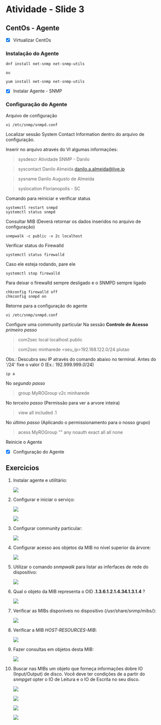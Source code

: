 # **Atividade - Slide 3**

## CentOs - Agente
- [x] Virtualizar CentOs

### Instalação do Agente 

    dnf install net-snmp net-snmp-utils 
    
    ou 
    
    yum install net-snmp net-snmp-utils
    
- [x] Instalar Agente - SNMP

### Configuração do Agente

Arquivo de configuração

    vi /etc/snmp/snmpd.conf

Localizar sessão System Contact Information dentro do arquivo de configuração.

Inserir no arquivo através do VI algumas informações:

> sysdescr Atividade SNMP - Danilo

> syscontact Danilo Almeida <danilo.a.almeida@live.jp>

> sysname Danilo Augusto de Almeida

> syslocation Florianopolis - SC

Comando para reiniciar e verificar status

    systemctl restart snmpd
    systemctl status snmpd

Consultar MIB (Deverá retornar os dados inseridos no arquivo de configuração)
    
    snmpwalk -c public -v 2c localhost
    
Verificar status do Firewalld

    systemctl status firewalld
  
Caso ele esteja rodando, pare ele

    systemctl stop firewalld
    
Para deixar o firewalld sempre desligado e o SNMPD sempre ligado
    
    chkconfig firewalld off
    chkconfig snmpd on
    
Retorne para a configuração do agente

    vi /etc/snmp/snmpd.conf
    
Configure uma community particular
Na sessão **Controle de Acesso** *primeiro passo*

> com2sec   local   localhost   public

> com2sec   minharede   <seu_ip>192.168.122.0/24    plutao

Obs.: Descubra seu IP através do comando abaixo no terminal. Antes do '/24' fixe o valor 0 (Ex.: 192.999.999.*0*/24)
    
    ip a

No *segundo passo*

> group MyROGroup   v2c minharede

No *terceiro passo* (Permissão para ver a arvore inteira)

> view  all included    .1

No *último passo* (Aplicando o permissionamento para o nosso grupo)

> acess MyROGroup   ""  any noauth  exact   all all none

Reinicie o Agente

- [x] Configuração do Agente

## Exercicios

1. Instalar agente e utilitário:
    
    ![](../../gerencia-de-redes-atividades/atividade-1/img/001.1.png)

2. Configurar e iniciar o serviço:

    ![](../../gerencia-de-redes-atividades/atividade-1/img/002.1.png)
    
    ![](../../gerencia-de-redes-atividades/atividade-1/img/002.2.png)
    
3. Configurar community particular:

    ![](../../gerencia-de-redes-atividades/atividade-1/img/003.1.png)

4. Configurar acesso aos objetos da MIB no nível superior da árvore:

    ![](../../gerencia-de-redes-atividades/atividade-1/img/004.1.png)

5. Utilizar o comando *snmpwalk* para listar as inferfaces de rede do dispositivo:

    ![](../../gerencia-de-redes-atividades/atividade-1/img/005.1.png)
    
6. Qual o objeto da MIB representa o OID **.1.3.6.1.2.1.4.34.1.3.1.4** ?

    ![](../../gerencia-de-redes-atividades/atividade-1/img/006.1.png)

7. Verificar as MIBs disponíveis no dispositivo (/usr/share/snmp/mibs/):

    ![](../../gerencia-de-redes-atividades/atividade-1/img/007.1.png)

8. Verificar a MIB *HOST-RESOURCES-MIB*:

    ![](../../gerencia-de-redes-atividades/atividade-1/img/008.1.png)

9. Fazer consultas em objetos desta MIB:

    ![](../../gerencia-de-redes-atividades/atividade-1/img/009.1.png)

10. Buscar nas MIBs um objeto que forneça informações dobre IO (Input/Output) de disco. Você deve ter condições de a partir do *snmpget* opter o IO de Leitura e o IO de Escrita no seu disco.

    ![](../../gerencia-de-redes-atividades/atividade-1/img/010.1.png)
    
    ![](../../gerencia-de-redes-atividades/atividade-1/img/010.2.png)
    
    ![](../../gerencia-de-redes-atividades/atividade-1/img/010.3.png)
    
    ![](../../gerencia-de-redes-atividades/atividade-1/img/010.4.png)
    
    

